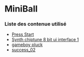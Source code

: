 # MiniBall



### Liste des contenue utilisé

+ [Press Start](https://www.dafont.com/fr/press-start.font)
+ [Synth chiptune 8 bit ui interface 1](https://freesound.org/people/ryusa/sounds/531178/)
+ [gameboy pluck](https://freesound.org/people/neezen./sounds/503469/)
+ [success_02](https://freesound.org/people/gamer127/sounds/463067/)
